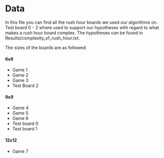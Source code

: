 # Data

In this file you can find all the rush hour boards we used our algorithms on. Test board 0 - 2 where used to support our hypotheses with regard to what makes a rush hour board complex. The hypotheses can be found in Results/complexity_of_rush_hour.txt.

The sizes of the boards are as followed:

#### 6x6
* Game 1
* Game 2
* Game 3
* Test Board 2

#### 9x9
* Game 4
* Game 5
* Game 6
* Test board 0
* Test board 1

#### 12x12
* Game 7

